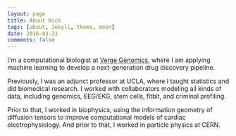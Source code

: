 ```yaml
---
layout: page
title: About Nick
tags: [about, Jekyll, theme, moon]
date: 2016-03-21
comments: false
---
```

    
I'm a computational biologist at <a href="http://vergegenomics.com">Verge Genomics</a>, where I am applying machine learning to develop a next-generation drug discovery pipeline. 


Previously, I was an adjunct professor at UCLA, where I taught statistics and did biomedical research. I worked with collaborators modeling all kinds of data, including genomics, EEG/EKG, stem cells, fitbit, and criminal profiling. 


Prior to that, I worked in biophysics, using the information geometry of diffusion tensors to improve computational models of cardiac electrophysiology. And prior to that, I worked in particle physics at CERN.
